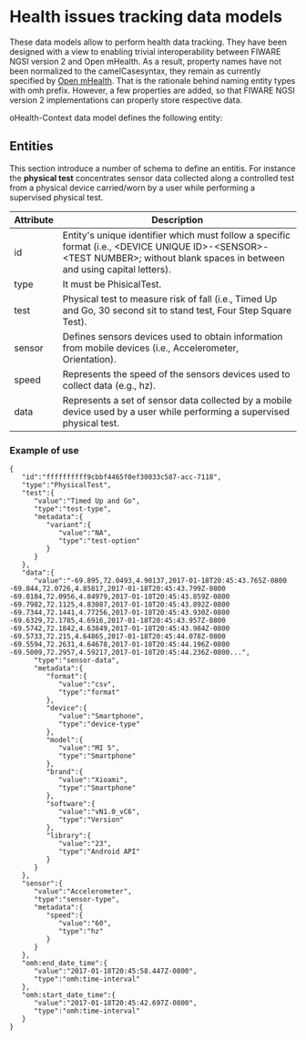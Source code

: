 # Health issues tracking data models

These data models allow to perform health data tracking. They have been designed with a view to enabling trivial interoperability between FIWARE NGSI version 2 and Open mHealth. As a result, property names have not been normalized to the camelCasesyntax, they remain as currently specified by [Open mHealth](http://www.openmhealth.org/). That is the rationale behind naming entity types with omh prefix. However, a few properties are added, so that FIWARE NGSI version 2 implementations can properly store respective data.

oHealth-Context data model defines the following entity:

## Entities

This section introduce a number of schema to define an entitis. For instance the **physical test** concentrates sensor data collected along a controlled test from a physical device carried/worn by a user while performing a supervised physical test.

| Attribute| Description                                                                                                                              |
|---------------|------------------------------------------------------------------------------------------------------------------------------------------|
| id            | Entity's unique identifier which must follow a specific format (i.e., \<DEVICE UNIQUE ID\>-\<SENSOR\>-\<TEST NUMBER\>; without blank spaces in between and using capital letters). |
| type          | It must be PhisicalTest.                                                                                                                 |
| test          | Physical test to measure risk of fall (i.e., Timed Up and Go, 30 second sit to stand test, Four Step Square Test).                       |
| sensor        | Defines sensors devices used to obtain information from mobile devices (i.e., Accelerometer, Orientation).                               |
| speed         | Represents the speed of the sensors devices used to collect data (e.g., hz).                                                             |
| data          | Represents a set of sensor data collected by a mobile device used by a user while performing a supervised physical test.                 |

### Example of use
```
{  
   "id":"ffffffffff9cbbf4465f0ef30033c587-acc-7118",
   "type":"PhysicalTest",
   "test":{  
      "value":"Timed Up and Go",
      "type":"test-type",
      "metadata":{  
         "variant":{  
            "value":"NA",
            "type":"test-option"
         }
      }
   },
   "data":{  
      "value":"-69.895,72.0493,4.90137,2017-01-18T20:45:43.765Z-0800 -69.844,72.0726,4.85817,2017-01-18T20:45:43.799Z-0800 -69.8184,72.0956,4.84979,2017-01-18T20:45:43.859Z-0800 -69.7982,72.1125,4.83087,2017-01-18T20:45:43.892Z-0800 -69.7344,72.1441,4.77256,2017-01-18T20:45:43.930Z-0800 -69.6329,72.1785,4.6916,2017-01-18T20:45:43.957Z-0800 -69.5742,72.1842,4.63849,2017-01-18T20:45:43.984Z-0800 -69.5733,72.215,4.64865,2017-01-18T20:45:44.078Z-0800 -69.5594,72.2631,4.64678,2017-01-18T20:45:44.196Z-0800 -69.5009,72.2957,4.59217,2017-01-18T20:45:44.236Z-0800...",
      "type":"sensor-data",
      "metadata":{  
         "format":{  
            "value":"csv",
            "type":"format"
         },
         "device":{  
            "value":"Smartphone",
            "type":"device-type"
         },
         "model":{  
            "value":"MI 5",
            "type":"Smartphone"
         },
         "brand":{  
            "value":"Xioami",
            "type":"Smartphone"
         },
         "software":{  
            "value":"vN1.0_vC6",
            "type":"Version"
         },
         "library":{  
            "value":"23",
            "type":"Android API"
         }
      }
   },
   "sensor":{  
      "value":"Accelerometer",
      "type":"sensor-type",
      "metadata":{  
         "speed":{  
            "value":"60",
            "type":"hz"
         }
      }
   },
   "omh:end_date_time":{  
      "value":"2017-01-18T20:45:58.447Z-0800",
      "type":"omh:time-interval"
   },
   "omh:start_date_time":{  
      "value":"2017-01-18T20:45:42.697Z-0800",
      "type":"omh:time-interval"
   }
}
```
